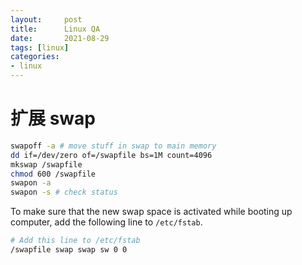 ```yaml
---
layout:     post
title:      Linux QA
date:       2021-08-29
tags: [linux]
categories: 
- linux 
---
```


# 扩展 swap 
```bash
swapoff -a # move stuff in swap to main memory
dd if=/dev/zero of=/swapfile bs=1M count=4096
mkswap /swapfile
chmod 600 /swapfile
swapon -a
swapon -s # check status
```

To make sure that the new swap space is activated while booting up computer, add the following line to `/etc/fstab`.
```bash
# Add this line to /etc/fstab
/swapfile swap swap sw 0 0
```
